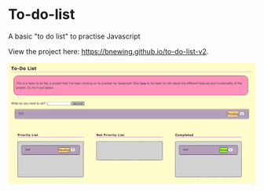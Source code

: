 # To-do-list
A basic "to do list" to practise Javascript

View the project here: <a href="https://bnewing.github.io/to-do-list-v2">https://bnewing.github.io/to-do-list-v2</a>.

<img src="./assets/screenshot.png" alt="screenshot">
